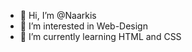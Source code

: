 - 👋 Hi, I’m @Naarkis
- 👀 I’m interested in Web-Design
- 🌱 I’m currently learning HTML and CSS
<!---
Naarkis/Naarkis is a ✨ special ✨ repository because its `README.md` (this file) appears on your GitHub profile.
You can click the Preview link to take a look at your changes.
--->

